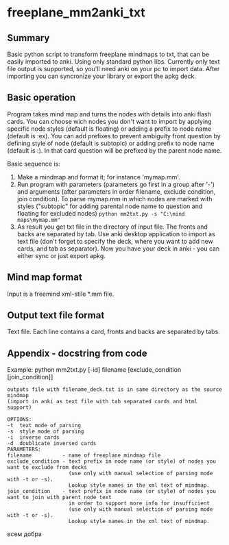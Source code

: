 # freeplane_mm2anki_txt
## Summary
Basic python script to transform freeplane mindmaps to txt, that can be easily imported to anki. Using only standard python libs. Currently only text file output is supported, so you'll need anki on your pc to import data. After importing you can syncronize your library or export the apkg deck.

## Basic operation
Program takes mind map and turns the nodes with details into anki flash cards. You can choose wich nodes you don't want to import by applying specific node styles (default is floating) or adding a prefix to node name (default is :ex). You can add prefixes to prevent ambiguity front question by defining style of node (default is subtopic) or adding prefix to node name (default is :). In that card question will be prefixed by the parent node name.

Basic sequence is:
1. Make a mindmap and format it; for instance 'mymap.mm'.
2. Run program with parameters (parameters go first in a group after '-') and arguments (after parameters in order filename, exclude condition, join condition). To parse mymap.mm in which nodes are marked with styles ("subtopic" for adding parental node name to question and floating for excluded nodes)
    `python mm2txt.py -s "C:\mind maps\mymap.mm"`
3. As result you get txt file in the directory of input file. The fronts and backs are separated by tab. Use anki desktop application to import as text file (don't forget to specify the deck, where you want to add new cards, and tab as separator).
Now you have your deck in anki - you can either sync or just export apkg.

## Mind map format
Input is a freemind xml-stile *.mm file.

## Output text file format
Text file. Each line contains a card, fronts and backs are separated by tabs.

## Appendix - docstring from code
 Example:
    python mm2txt.py [-id] filename [exclude_condition [join_condition]]

    outputs file with filename_deck.txt is in same directory as the source mindmap
    (import in anki as text file with tab separated cards and html support)

    OPTIONS: 
    -t  text mode of parsing
    -s  style mode of parsing
    -i  inverse cards
    -d  doublicate inversed cards
    PARAMETERS:
    filename          - name of freeplane mindmap file
    exclude_condition - text prefix in node name (or style) of nodes you want to exclude from decks
                        (use only with manual selection of parsing mode with -t or -s). 
                        Lookup style names in the xml text of mindmap.
    join_condition    - text prefix in node name (or style) of nodes you want to join with parent node text
                        in order to support more info for insufficient 
                        (use only with manual selection of parsing mode with -t or -s).
                        Lookup style names in the xml text of mindmap.

всем добра